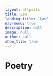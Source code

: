 ```yaml
---
layout: allposts
title: Law
landing-title: 'Law'
nav-menu: true
description: null
image: null
author: null
show_tile: true
---
```


<h1>Poetry</h1>
